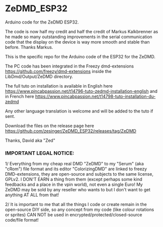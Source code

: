 # ZeDMD_ESP32
Arduino code for the ZeDMD ESP32.

The code is now half my credit and half the credit of Markus Kalkbrenner as he made so many outstanding improvements in the serial communication code that the display on the device is way more smooth and stable than before. Thanks Markus.

This is the specific repo for the Arduino code of the ESP32 for the ZeDMD.

The PC code has been integrated in the Freezy dmd-extensions https://github.com/freezy/dmd-extensions inside the LibDmd/Output/ZeDMD directory.

The full tuto on installation is available in English here https://www.pincabpassion.net/t14796-tuto-zedmd-installation-english and in French here https://www.pincabpassion.net/t14798-tuto-installation-du-zedmd

Any other language translation is welcome and will be added to the tuto if sent.

Download the files on the release page here https://github.com/zesinger/ZeDMD_ESP32/releases/tag/ZeDMD

Thanks, David aka "Zed"

### IMPORTANT LEGAL NOTICE:

1/ Everything from my cheap real DMD "ZeDMD" to my "Serum" (aka "cRom") file format and its editor "ColorizingDMD" are linked to freezy DMD-extensions, they are open-source and subjects to the same license, GPLv2.
I DON'T EARN a thing from them (except perhaps some kind feedbacks and a place in the vpin world), not even a single Euro!
My ZeDMD may be sold by any reseller who wants to but I don't want to get anything AT ALL from that!

2/ It is important to me that all the things I code or create remain in the open-source DIY side, so any concept from my code (like colour rotations or sprites) CAN NOT be used in encrypted/protected/closed-source code/file format!
